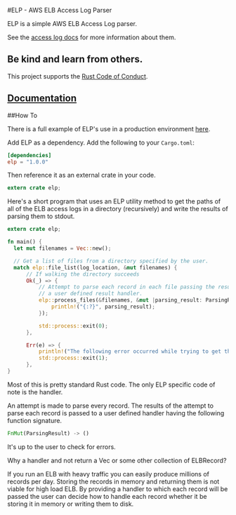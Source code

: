 #ELP - AWS ELB Access Log Parser

ELP is a simple AWS ELB Access Log parser.  

See the [access log docs](http://docs.aws.amazon.com/ElasticLoadBalancing/latest/DeveloperGuide/access-log-collection.html)
for more information about them.

## Be kind and learn from others.

This project supports the [Rust Code of Conduct](https://www.rust-lang.org/conduct.html).

## [Documentation](http://ereichert.github.io/elp/elp/index.html)

##How To

There is a full example of ELP's use in a production environment [here](https://github.com/trafficland/counter).

Add ELP as a dependency.  Add the following to your `Cargo.toml`:

```toml
[dependencies]
elp = "1.0.0"
```
Then reference it as an external crate in your code.

```rust
extern crate elp;
```

Here's a short program that uses an ELP utility method to get the paths of all
of the ELB access logs in a directory (recursively) and write the results of parsing
them to stdout.

```rust
extern crate elp;

fn main() {
  let mut filenames = Vec::new();

  // Get a list of files from a directory specified by the user.
  match elp::file_list(log_location, &mut filenames) {
      // If walking the directory succeeds
      Ok(_) => {
          // Attempt to parse each record in each file passing the result to
          // a user defined result handler.
          elp::process_files(&filenames, &mut |parsing_result: ParsingResult| {
              println!("{:?}", parsing_result);
          });

          std::process::exit(0);
      },

      Err(e) => {
          println!("The following error occurred while trying to get the list of files. {}", e);
          std::process::exit(1);
      },
}
```

Most of this is pretty standard Rust code.  The only ELP specific code of note
is the handler.

An attempt is made to parse every record.  The results of the attempt to parse
each record is passed to a user defined handler having the following function
signature.

```rust
FnMut(ParsingResult) -> ()
```

It's up to the user to check for errors.

Why a handler and not return a Vec or some other collection of ELBRecord?

If you run an ELB with heavy traffic you can easily produce millions of records
per day.  Storing the records in memory and returning them is not viable for
high load ELB.  By providing a handler to which each record will be passed the
user can decide how to handle each record whether it be storing it in memory or
writing them to disk.
